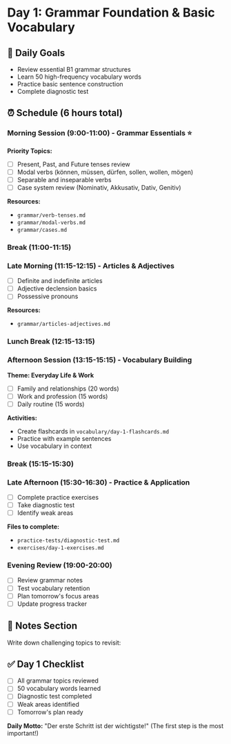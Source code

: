 # Day 1: Grammar Foundation & Basic Vocabulary

## 🎯 Daily Goals
- Review essential B1 grammar structures
- Learn 50 high-frequency vocabulary words
- Practice basic sentence construction
- Complete diagnostic test

## ⏰ Schedule (6 hours total)

### Morning Session (9:00-11:00) - Grammar Essentials ⭐
**Priority Topics:**
- [ ] Present, Past, and Future tenses review
- [ ] Modal verbs (können, müssen, dürfen, sollen, wollen, mögen)
- [ ] Separable and inseparable verbs
- [ ] Case system review (Nominativ, Akkusativ, Dativ, Genitiv)

**Resources:**
- `grammar/verb-tenses.md`
- `grammar/modal-verbs.md`
- `grammar/cases.md`

### Break (11:00-11:15)

### Late Morning (11:15-12:15) - Articles & Adjectives
- [ ] Definite and indefinite articles
- [ ] Adjective declension basics
- [ ] Possessive pronouns

**Resources:**
- `grammar/articles-adjectives.md`

### Lunch Break (12:15-13:15)

### Afternoon Session (13:15-15:15) - Vocabulary Building
**Theme: Everyday Life & Work**
- [ ] Family and relationships (20 words)
- [ ] Work and profession (15 words)  
- [ ] Daily routine (15 words)

**Activities:**
- Create flashcards in `vocabulary/day-1-flashcards.md`
- Practice with example sentences
- Use vocabulary in context

### Break (15:15-15:30)

### Late Afternoon (15:30-16:30) - Practice & Application
- [ ] Complete practice exercises
- [ ] Take diagnostic test
- [ ] Identify weak areas

**Files to complete:**
- `practice-tests/diagnostic-test.md`
- `exercises/day-1-exercises.md`

### Evening Review (19:00-20:00)
- [ ] Review grammar notes
- [ ] Test vocabulary retention
- [ ] Plan tomorrow's focus areas
- [ ] Update progress tracker

## 📝 Notes Section
Write down challenging topics to revisit:

## ✅ Day 1 Checklist
- [ ] All grammar topics reviewed
- [ ] 50 vocabulary words learned
- [ ] Diagnostic test completed
- [ ] Weak areas identified
- [ ] Tomorrow's plan ready

**Daily Motto:** "Der erste Schritt ist der wichtigste!" (The first step is the most important!) 